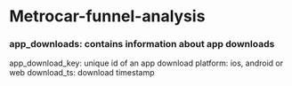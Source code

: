 # Metrocar-funnel-analysis

### app_downloads: contains information about app downloads
app_download_key: unique id of an app download
platform: ios, android or web
download_ts: download timestamp
